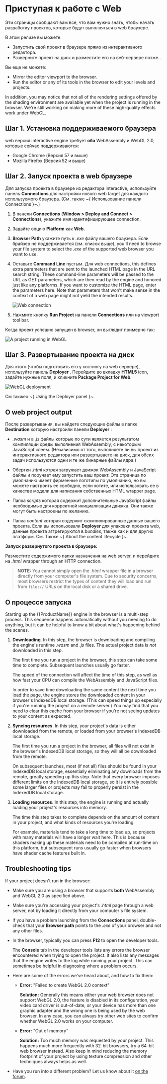 # Приступая к работе с Web

Эти страницы сообщают вам все, что вам нужно знать, чтобы начать разработку проектов, которые будут выполняться в web браузере.

В этом релизе вы можете:

-	Запустить свой проект в браузере прямо из интерактивного редактора.
-	Разверните проект на диск и разместите его на веб-сервере позже..

Вы еще не можете:

-	Mirror the editor viewport to the browser.
-	Run the editor or any of its tools in the browser to edit your levels and projects.

In addition, you may notice that not all of the rendering settings offered by the shading environment are available yet when the project is running in the browser. We're still working on making more of these high-quality effects work under WebGL.

## Шаг 1. Установка поддерживаемого браузера

web версия interactive engine требует **оба** WebAssembly и WebGL 2.0, которые сейчас поддерживаются:

-	Google Chrome (Версия 57 и выше)
-	Mozilla Firefox (Версия 52 и выше)

## Шаг 2. Запуск проекта в web браузере

Для запуска проекта в браузере из редактора interactive, используйте панель **Connections** для настройки нового web target для каждого используемого браузера. (См. также ~{ Использование панели Connections }~.)

1. В панели **Connections** (**Window > Deploy and Connect > Connections**), укажите имя идентифицирующее connection.

1. Задайте опцию **Platform** как **Web**.

1. **Browser Path** укажите путь к *.exe* файлу вашего браузера. Если брайзер не поддерживается (см. список выше), you'll need to browse your file system to select the *.exe* of the supported web browser you want to use.

1. Оставьте **Command Line** пустым. Для web connections, this defines extra parameters that are sent to the launched HTML page in the URL search string. These command-line parameters will be passed to the URL as GET parameters, which are then read by the engine and honored just like any platforms. If you want to customize the HTML page, enter the parameters here. Note that parameters that won’t make sense in the context of a web page might not yield the intended results.

	![Web connection](../images/web_connection.png)

1. Нажмите кнопку **Run Project** на панели **Connections** или на viewport tool bar.

Когда проект успешно запущен в browser, он выглядит примерно так:

![A project running in WebGL](../images/experimental_webgl_running.jpg)

## Шаг 3. Развертывание проекта на диск

Для этого (чтобы подготовить его у хостингу на web сервере), используйте панель **Deployer** . Перейдите во вкладку **HTML5** icon, задайте нужные поля, и кликните **Package Project for Web**.

![WebGL deployment](../images/web_deployer.png)

См такжеo ~{ Using the Deployer panel }~.

## О web project output

После развертывания, вы найдете следующие файлы в папке **Destination** которую настроили панели **Deployer** :

-	 *.wasm* и a *.js* файлы которые по сути является результатом компиляции среды выполнения WebAssembly, с некоторым JavaScript клеем. (Независимо от того, выполняете ли вы проект из интерактивного редактора или развертываете на диск, для обеих задач используются одни и те же бинарные файлы ядра.)

-	Обертки *.html* котрая загружает движок WebAssembly и JavaScript файлы и поручает ему запустить ваш проект. Эта страница по умолчанию имеет фирменные логотипы по умолчанию, но вы можете настроить ее свободно, если хотите, или использовать ее в качестве модели для написания собственных HTML wrapper page.

-	Папка *scripts* которая содержит дополнительные JavaScript файлы необходимые для корректной инициализации движка. Они также могут быть настроены по желанию.

-	Папка *content* которая содержит скомпилированные данные вашего проекта. Если вы использовали **Deployer** для упаковки проекта web, данные проекта аггрегируются в *bundles*, также как и для других платформ. См. Также ~{ About the content lifecycle }~.

**Запуск развернутого проекта в браузере:**

Разместите содержимого папки назначения на web server, и перейдите на *.html* wrapper through an HTTP connection.

>	**NOTE:** You cannot simply open the *.html* wrapper file in a browser directly from your computer's file system. Due to security concerns, most browsers restrict the types of content they will load and run from `file://` URLs on the local disk or a shared drive.

## О процессе запуска

Starting up the {{ProductName}} engine in the browser is a multi-step process. This sequence happens automatically without you needing to do anything, but it can be helpful to know a bit about what's happening behind the scenes.

1.	**Downloading**. In this step, the browser is downloading and compiling the engine's runtime *.wasm* and *.js* files. The actual project data is *not* downloaded in this step.

	The first time you run a project in the browser, this step can take some time to complete. Subsequent launches usually go faster.

	The speed of the connection will affect the time of this step, as well as how fast your CPU can compile the WebAssembly and JavaScript files.

	In order to save time downloading the same content the next time you load the page, the engine stores the downloaded content in your browser's IndexedDB local storage. (This can speed things up especially if you're running the project on a remote server.) You may find that you need to clear this cache from your browser if you're not seeing updates to your content as expected.

1.	**Syncing resources**. In this step, your project's data is either downloaded from the remote, or loaded from your browser's IndexedDB local storage.

	The first time you run a project in the browser, all files will not exist in the browser's IndexedDB local storage, so they will all be downloaded from the remote.

	On subsequent launches, most (if not all) files should be found in your IndexedDB local storage, essentially eliminating any downloads from the remote, greatly speeding up this step. Note that every browser imposes different limits on the IndexedDB local storage, so it is entirely possible some larger files or projects may fail to properly persist in the IndexedDB local storage.

1.	**Loading resources**. In this step, the engine is running and actually loading your project's resources into memory.

	The time this step takes to complete depends on the amount of content in your project, and what kinds of resources you're loading.

	For example, materials tend to take a long time to load up, so projects with many materials will have a longer wait here. This is because shaders making up these materials need to be compiled at run-time on this platform, but subsequent runs usually go faster when browsers have shader cache features built in.

## Troubleshooting tips

If your project doesn't run in the browser:

-	Make sure you are using a browser that supports **both** WebAssembly and WebGL 2.0 as specified above.

-	Make sure you're accessing your project's *.html* page through a web server, not by loading it directly from your computer's file system.

-	If you have a problem launching from the **Connections** panel, double-check that your **Browser path** points to the *.exe* of your browser and not any other files.

-	In the browser, typically you can press **F12** to open the developer tools.

	The **Console** tab in the developer tools lists any errors the browser encountered when trying to open the project. It also lists any messages that the engine writes to the log while running your project. This can sometimes be helpful in diagnosing where a problem occurs.

- Here are some of the errors we've heard about, and how to fix them:

	-	**Error:** "Failed to create WebGL 2.0 context"

		**Solution:** Generally this means either your web browser does not support WebGL 2.0, the feature is disabled in its configuration, your video card driver is out-of-date, or your device has more than one graphic adapter and the wrong one is being used by the web browser. In any case, you can always try other web sites to confirm whether WebGL 2.0 works on your computer.

	-	**Error:** "Out of memory"

		**Solution:** Too much memory was requested by your project. This happens much more frequently with 32-bit browsers, try a 64-bit web browser instead. Also keep in mind reducing the memory footprint of your project by using texture compression and other techniques always helps as well.

-	Have you run into a different problem? Let us know about it [on the forum](http://www.autodesk.com/stingray-forums).
